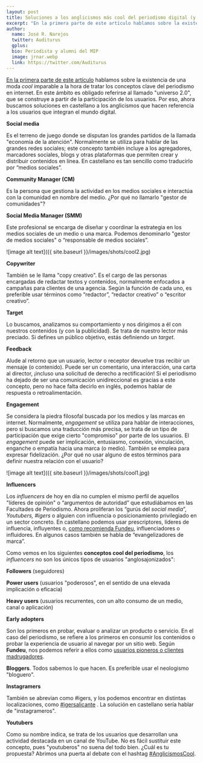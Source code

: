 ```yaml
---
layout: post
title: Soluciones a los anglicismos más cool del periodismo digital (y II)
excerpt: "En la primera parte de este artículo hablamos sobre la existencia de una moda cool imparable a la hora de tratar los conceptos clave del periodismo en internet. En este ámbito es obligado referirse al llamado universo 2.0, que se construye a partir de la participación de los usuarios. Por eso, ahora buscamos soluciones en castellano a los anglicismos que hacen referencia a los usuarios que integran el mundo digital."
author:
  name: José R. Narejos
  twitter: Auditurus
  gplus:  
  bio: Periodista y alumni del MIP
  image: jrnar.webp
  link: https://twitter.com/Auditurus
---
```

[En la primera parte de este artículo](http://mip.umh.es/blog/2016/09/11/soluciones-anglicismos-periodismo-digital/) hablamos sobre la existencia de una moda _cool_ imparable a la hora de tratar los conceptos clave del periodismo en internet. En este ámbito es obligado referirse al llamado "universo 2.0", que se construye a partir de la participación de los usuarios. Por eso, ahora buscamos soluciones en castellano a los anglicismos que hacen referencia a los usuarios que integran el mundo digital. 

**Social media**

Es el terreno de juego donde se disputan los grandes partidos de la llamada "economía de la atención". Normalmente se utiliza para hablar de las grandes redes sociales; este concepto también incluye a los agregadores, marcadores sociales, blogs y otras plataformas que permiten crear y distribuir contenidos en línea. En castellano es tan sencillo como traducirlo por “medios sociales”. 

**Community Manager (CM)**

Es la persona que gestiona la actividad en los medios sociales e interactúa con la comunidad en nombre del medio. ¿Por qué no llamarlo "gestor de comunidades"?

**Social Media Manager (SMM)** 

Este  profesional se encarga de diseñar y coordinar la estrategia en los medios sociales de un medio o una marca. Podemos denominarlo "gestor de medios sociales" o “responsable de medios sociales”. 

![image alt text]({{ site.baseurl }}/images/shots/cool2.jpg)

**Copywriter**

También se le llama "copy creativo". Es el cargo de las personas encargadas de redactar textos y contenidos, normalmente enfocados a campañas para clientes de una agencia. Según la función de cada uno, es preferible usar términos como “redactor”, “redactor creativo” o “escritor creativo”. 

**Target**

Lo buscamos, analizamos su comportamiento y nos dirigimos a él con nuestros contenidos (y con la publicidad).  Se trata de nuestro lector más preciado. Si defines un público objetivo, estás definiendo un *target*. 

**Feedback**

Alude al retorno que un usuario, lector o receptor devuelve tras recibir un mensaje (o contenido). Puede ser un comentario, una interacción, una carta al director, ¡incluso una solicitud de derecho a rectificación! Si el periodismo ha dejado de ser una comunicación unidireccional es gracias a este concepto, pero no hace falta decirlo en inglés, podemos hablar de respuesta o retroalimentación. 

**Engagement**

Se considera la piedra filosofal buscada por los medios y las marcas en internet. Normalmente, *engagement* se utiliza para hablar de interacciones, pero si buscamos una traducción más precisa, se trata de un tipo de participación que exige cierto "compromiso" por parte de los usuarios. El *engagement* puede ser implicación, entusiasmo, conexión, vinculación, enganche o empatía hacia una marca (o medio). También se emplea para expresar fidelización. ¿Por qué no usar alguno de estos términos para definir nuestra relación con el usuario?

![image alt text]({{ site.baseurl }}/images/shots/cool1.jpg)

**Influencers**

Los *influencers* de hoy en día no cumplen el mismo perfil de aquellos "líderes de opinión" o “argumentos de autoridad” que estudiábamos en las Facultades de Periodismo. Ahora proliferan los “gurús del *social media*”, *Youtubers, #igers* o alguien con influencia o posicionamiento privilegiado en un sector concreto. En castellano podemos usar prescriptores, líderes de influencia, influyentes o, [como recomienda Fundeu](http://www.fundeu.es/recomendacion/influidor-alternativa-a-influencer/),  influenciadores o influidores. En algunos casos también se habla de “evangelizadores de marca”. 

Como vemos en los siguientes **conceptos cool del periodismo**, los *influencers* no son los únicos tipos de usuarios "anglosajonizados": 

**Followers** (seguidores) 

**Power users** (usuarios "poderosos", en el sentido de una elevada implicación o eficacia) 

**Heavy users** (usuarios recurrentes, con un alto consumo de un medio, canal o aplicación) 

**Early adopters** 

Son los primeros en probar, evaluar o analizar un producto o servicio. En el caso del periodismo, se refiere a los primeros en consumir los contenidos o probar la experiencia de usuario al navegar por un sitio web. Según **Fundeu**, nos podemos referir a ellos como [usuarios pioneros o clientes madrugadores](http://www.fundeu.es/recomendacion/usuarios-pioneros-o-clientes-madrugadores-mejor-que-early-adopters-1055/). 

**Bloggers**. Todos sabemos lo que hacen. Es preferible usar el neologismo "bloguero". 

**Instagramers**

También se abrevian como #igers, y los podemos encontrar en distintas localizaciones, como [#igersalicante](https://www.instagram.com/igersalicante/) . La solución en castellano sería hablar de "instagrameros". 

**Youtubers**

Como su nombre indica, se trata de los usuarios que desarrollan una actividad destacada en un canal de YouTube. No es fácil sustituir este concepto, pues "youtuberos" no suena del todo bien. ¿Cuál es tu propuesta? Abrimos una puerta al debate con el hashtag [#AnglicismosCool](https://twitter.com/hashtag/AnglicismosCool?src=hash). 